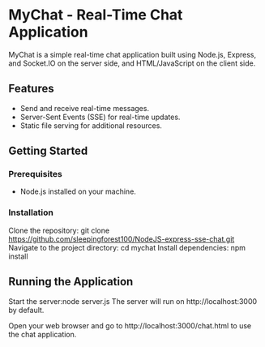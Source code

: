 # MyChat - Real-Time Chat Application

MyChat is a simple real-time chat application built using Node.js, Express, and Socket.IO on the server side, and HTML/JavaScript on the client side.

## Features

- Send and receive real-time messages.
- Server-Sent Events (SSE) for real-time updates.
- Static file serving for additional resources.

## Getting Started

### Prerequisites
- Node.js installed on your machine.

### Installation

Clone the repository:
   git clone https://github.com/sleepingforest100/NodeJS-express-sse-chat.git
Navigate to the project directory: cd mychat
Install dependencies: npm install

## Running the Application
Start the server:node server.js
The server will run on http://localhost:3000 by default.

Open your web browser and go to http://localhost:3000/chat.html to use the chat application.
